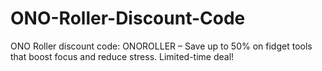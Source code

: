 # ONO-Roller-Discount-Code
ONO Roller discount code: ONOROLLER – Save up to 50% on fidget tools that boost focus and reduce stress. Limited-time deal!
